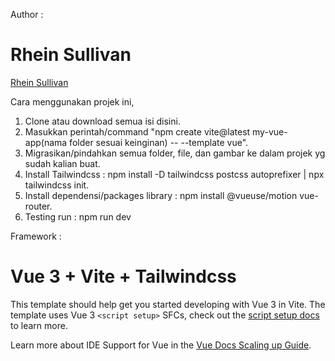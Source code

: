Author :
# Rhein Sullivan
[Rhein Sullivan](https://rheinsullivan.my.id/.html#sfc-Rhein-Sullivan)

Cara menggunakan projek ini,
1. Clone atau download semua isi disini.
2. Masukkan perintah/command "npm create vite@latest my-vue-app(nama folder sesuai keinginan) -- --template vue".
3. Migrasikan/pindahkan semua folder, file, dan gambar ke dalam projek yg sudah kalian buat.
4. Install Tailwindcss : npm install -D tailwindcss postcss autoprefixer | npx tailwindcss init.
5. Install dependensi/packages library : npm install @vueuse/motion vue-router.
6. Testing run : npm run dev

Framework :
# Vue 3 + Vite + Tailwindcss

This template should help get you started developing with Vue 3 in Vite. The template uses Vue 3 `<script setup>` SFCs, check out the [script setup docs](https://v3.vuejs.org/api/sfc-script-setup.html#sfc-script-setup) to learn more.

Learn more about IDE Support for Vue in the [Vue Docs Scaling up Guide](https://vuejs.org/guide/scaling-up/tooling.html#ide-support).
